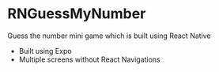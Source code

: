 # RNGuessMyNumber

Guess the number mini game which is built using React Native

- Built using Expo
- Multiple screens without React Navigations
